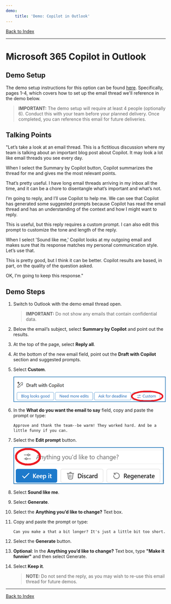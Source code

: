 ```yaml
---
demo:
    title: 'Demo: Copilot in Outlook'
---
```


[Back to Index](https://microsoftlearning.github.io/MS-4008-Microsoft-365-Copilot-Interactive-Experience-for-Executives/)

---

# Microsoft 365 Copilot in Outlook

## Demo Setup

The demo setup instructions for this option can be found [here](https://microsoft.seismic.com/Link/Content/DCFPQWmT2DMXC8WJjgjP4H44GWXG). Specifically, pages 1-4, which covers how to set up the email thread we'll reference in the demo below.

> **IMPORTANT:**  The demo setup will require at least 4 people (optionally 6). Conduct this with your team before your planned delivery. Once completed, you can reference this email for future deliveries.

## Talking Points

"Let’s take a look at an email thread. This is a fictitious discussion where my team is talking about an important blog post about Copilot. It may look a lot like email threads you see every day.

When I select the Summary by Copilot button, Copilot summarizes the thread for me and gives me the most relevant points.

That’s pretty useful. I have long email threads arriving in my inbox all the time, and it can be a chore to disentangle what’s important and what’s not.

I’m going to reply, and I’ll use Copilot to help me. We can see that Copilot has generated some suggested prompts because Copilot has read the email thread and has an understanding of the context and how I might want to reply.

This is useful, but this reply requires a custom prompt. I can also edit this prompt to customize the tone and length of the reply.

When I select 'Sound like me,' Copilot looks at my outgoing email and makes sure that its response matches my personal communication style. Let’s use that.

This is pretty good, but I think it can be better. Copilot results are based, in part, on the quality of the question asked.

OK, I’m going to keep this response."

## Demo Steps

1. Switch to Outlook with the demo email thread open.

    > **IMPORTANT:**  Do not show any emails that contain confidential data.

1. Below the email’s subject, select **Summary by Copilot** and point out the results.
1. At the top of the page, select **Reply all**.
1. At the bottom of the new email field, point out the **Draft with Copilot** section and suggested prompts.
1. Select **Custom**.

    ![Screenshot showing the custom prompt option in Copilot for Outlook.](../Demos/Media/outlook_custom.png)

1. In the **What do you want the email to say** field, copy and paste the prompt or type:

    ```text
    Approve and thank the team--be warm! They worked hard. And be a little funny if you can.
    ```

1. Select the **Edit prompt** button.

    ![Screenshot showing the edit prompt option in Copilot for Outlook.](../Demos/Media/edit_prompt_outlook.png)

1. Select **Sound like me**.
1. Select **Generate**.
1. Select the **Anything you’d like to change?** Text box.
1. Copy and paste the prompt or type:

    ```text
    Can you make a that a bit longer? It's just a little bit too short.
    ```

1. Select the **Generate** button.  
1. **Optional**: In the **Anything you’d like to change?** Text box, type **"Make it funnier"** and then select Generate.
1. Select **Keep it**.

    > **NOTE:**  Do not send the reply, as you may wish to re-use this email thread for future demos.

---

[Back to Index](https://microsoftlearning.github.io/MS-4008-Microsoft-365-Copilot-Interactive-Experience-for-Executives/)
